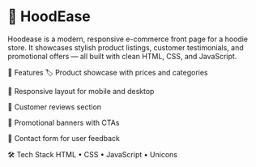 # 🛒 HoodEase

Hoodease is a modern, responsive e-commerce front page for a hoodie store. It showcases stylish product listings, customer testimonials, and promotional offers — all built with clean HTML, CSS, and JavaScript.

🔧 Features
🏷️ Product showcase with prices and categories

📱 Responsive layout for mobile and desktop

💬 Customer reviews section

🎯 Promotional banners with CTAs

📩 Contact form for user feedback

🛠️ Tech Stack
HTML • CSS • JavaScript • Unicons
